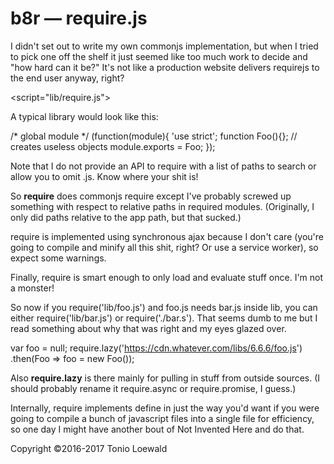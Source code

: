 # b8r — require.js

I didn't set out to write my own commonjs implementation, but when I tried to pick one off the shelf it just seemed like too much work to decide and "how hard can it be?" It's not like a production website delivers requirejs to the end user anyway, right?

  <script="lib/require.js"></script>
  <script>
    /* global require */
    'use strict';
    
    const Foo = require('foo.js');
    const foo = new Foo();
  </script>

A typical library would look like this:

  /* global module */
  (function(module){
    'use strict';
    function Foo(){}; // creates useless objects
    module.exports = Foo;
  });

Note that I do not provide an API to require with a list of paths to search or allow you to omit .js. Know where your shit is!

So **require** does commonjs require except I've probably screwed up something with respect to relative paths in required modules. (Originally, I only did paths relative to the app path, but that sucked.)

require is implemented using synchronous ajax because I don't care (you're going to compile and minify all this shit, right? Or use a service worker), so expect some warnings.

Finally, require is smart enough to only load and evaluate stuff once. I'm not a monster!

So now if you require('lib/foo.js') and foo.js needs bar.js inside lib, you can either require('lib/bar.js') or require('./bar.s'). That seems dumb to me but I read something about why that was right and my eyes glazed over.

   var foo = null;
   require.lazy('https://cdn.whatever.com/libs/6.6.6/foo.js')
        .then(Foo => foo = new Foo());

Also **require.lazy** is there mainly for pulling in stuff from outside sources. (I should probably rename it require.async or require.promise, I guess.)

Internally, require implements define in just the way you'd want if you were going to compile a bunch of javascript files into a single file for efficiency, so one day I might have another bout of Not Invented Here and do that.

Copyright ©2016-2017 Tonio Loewald